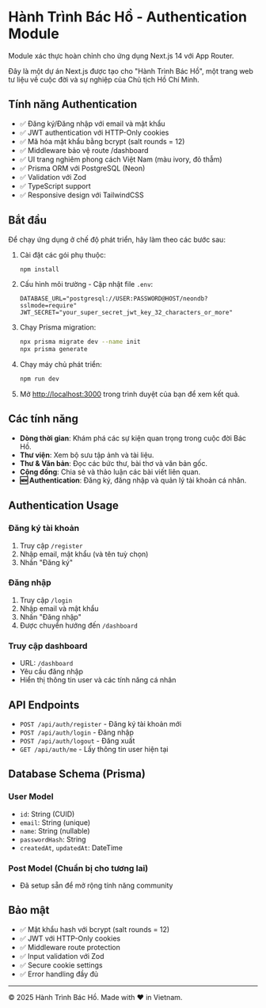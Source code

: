 # Hành Trình Bác Hồ - Authentication Module

Module xác thực hoàn chỉnh cho ứng dụng Next.js 14 với App Router.

Đây là một dự án Next.js được tạo cho "Hành Trình Bác Hồ", một trang web tư liệu về cuộc đời và sự nghiệp của Chủ tịch Hồ Chí Minh.

## Tính năng Authentication

- ✅ Đăng ký/Đăng nhập với email và mật khẩu
- ✅ JWT authentication với HTTP-Only cookies
- ✅ Mã hóa mật khẩu bằng bcrypt (salt rounds = 12)
- ✅ Middleware bảo vệ route /dashboard
- ✅ UI trang nghiêm phong cách Việt Nam (màu ivory, đỏ thẫm)
- ✅ Prisma ORM với PostgreSQL (Neon)
- ✅ Validation với Zod
- ✅ TypeScript support
- ✅ Responsive design với TailwindCSS

## Bắt đầu

Để chạy ứng dụng ở chế độ phát triển, hãy làm theo các bước sau:

1.  Cài đặt các gói phụ thuộc:
    ```bash
    npm install
    ```

2.  Cấu hình môi trường - Cập nhật file `.env`:
    ```env
    DATABASE_URL="postgresql://USER:PASSWORD@HOST/neondb?sslmode=require"
    JWT_SECRET="your_super_secret_jwt_key_32_characters_or_more"
    ```

3.  Chạy Prisma migration:
    ```bash
    npx prisma migrate dev --name init
    npx prisma generate
    ```

4.  Chạy máy chủ phát triển:
    ```bash
    npm run dev
    ```

5.  Mở [http://localhost:3000](http://localhost:3000) trong trình duyệt của bạn để xem kết quả.

## Các tính năng

- **Dòng thời gian**: Khám phá các sự kiện quan trọng trong cuộc đời Bác Hồ.
- **Thư viện**: Xem bộ sưu tập ảnh và tài liệu.
- **Thư & Văn bản**: Đọc các bức thư, bài thơ và văn bản gốc.
- **Cộng đồng**: Chia sẻ và thảo luận các bài viết liên quan.
- **🆕 Authentication**: Đăng ký, đăng nhập và quản lý tài khoản cá nhân.

## Authentication Usage

### Đăng ký tài khoản
1. Truy cập `/register`
2. Nhập email, mật khẩu (và tên tuỳ chọn)
3. Nhấn "Đăng ký"

### Đăng nhập
1. Truy cập `/login`  
2. Nhập email và mật khẩu
3. Nhấn "Đăng nhập"
4. Được chuyển hướng đến `/dashboard`

### Truy cập dashboard
- URL: `/dashboard`
- Yêu cầu đăng nhập
- Hiển thị thông tin user và các tính năng cá nhân

## API Endpoints

- `POST /api/auth/register` - Đăng ký tài khoản mới
- `POST /api/auth/login` - Đăng nhập
- `POST /api/auth/logout` - Đăng xuất
- `GET /api/auth/me` - Lấy thông tin user hiện tại

## Database Schema (Prisma)

### User Model
- `id`: String (CUID)
- `email`: String (unique) 
- `name`: String (nullable)
- `passwordHash`: String
- `createdAt`, `updatedAt`: DateTime

### Post Model (Chuẩn bị cho tương lai)
- Đã setup sẵn để mở rộng tính năng community

## Bảo mật

- ✅ Mật khẩu hash với bcrypt (salt rounds = 12)
- ✅ JWT với HTTP-Only cookies
- ✅ Middleware route protection
- ✅ Input validation với Zod
- ✅ Secure cookie settings
- ✅ Error handling đầy đủ

---

© 2025 Hành Trình Bác Hồ. Made with ❤️ in Vietnam.
